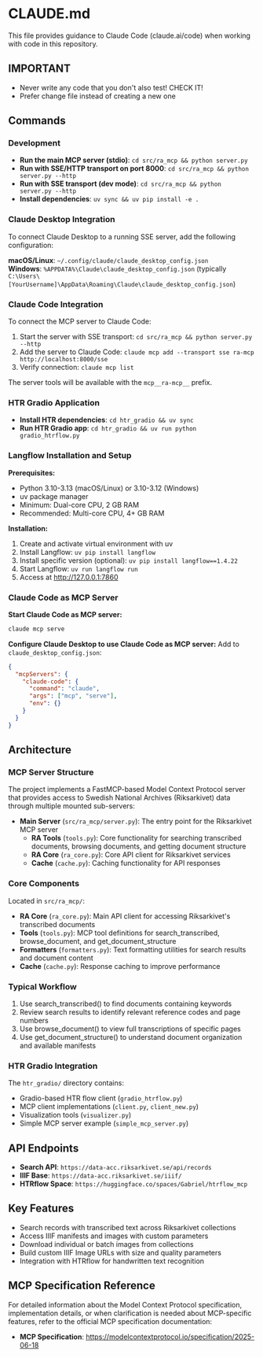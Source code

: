 # CLAUDE.md

This file provides guidance to Claude Code (claude.ai/code) when working with code in this repository.

## IMPORTANT

- Never write any code that you don't also test! CHECK IT!
- Prefer change file instead of creating a new one 

## Commands

### Development
- **Run the main MCP server (stdio)**: `cd src/ra_mcp && python server.py`
- **Run with SSE/HTTP transport on port 8000**: `cd src/ra_mcp && python server.py --http`
- **Run with SSE transport (dev mode)**: `cd src/ra_mcp && python server.py --http`
- **Install dependencies**: `uv sync && uv pip install -e .`

### Claude Desktop Integration
To connect Claude Desktop to a running SSE server, add the following configuration:

**macOS/Linux**: `~/.config/claude/claude_desktop_config.json`  
**Windows**: `%APPDATA%\Claude\claude_desktop_config.json` (typically `C:\Users\[YourUsername]\AppData\Roaming\Claude\claude_desktop_config.json`)

### Claude Code Integration
To connect the MCP server to Claude Code:
1. Start the server with SSE transport: `cd src/ra_mcp && python server.py --http`
2. Add the server to Claude Code: `claude mcp add --transport sse ra-mcp http://localhost:8000/sse`
3. Verify connection: `claude mcp list`

The server tools will be available with the `mcp__ra-mcp__` prefix.


### HTR Gradio Application
- **Install HTR dependencies**: `cd htr_gradio && uv sync`
- **Run HTR Gradio app**: `cd htr_gradio && uv run python gradio_htrflow.py`

### Langflow Installation and Setup
**Prerequisites:**
- Python 3.10-3.13 (macOS/Linux) or 3.10-3.12 (Windows)
- uv package manager
- Minimum: Dual-core CPU, 2 GB RAM
- Recommended: Multi-core CPU, 4+ GB RAM

**Installation:**
1. Create and activate virtual environment with uv
2. Install Langflow: `uv pip install langflow`
3. Install specific version (optional): `uv pip install langflow==1.4.22`
4. Start Langflow: `uv run langflow run`
5. Access at http://127.0.0.1:7860

### Claude Code as MCP Server
**Start Claude Code as MCP server:**
```bash
claude mcp serve
```

**Configure Claude Desktop to use Claude Code as MCP server:**
Add to `claude_desktop_config.json`:
```json
{
  "mcpServers": {
    "claude-code": {
      "command": "claude",
      "args": ["mcp", "serve"],
      "env": {}
    }
  }
}
```

## Architecture

### MCP Server Structure
The project implements a FastMCP-based Model Context Protocol server that provides access to Swedish National Archives (Riksarkivet) data through multiple mounted sub-servers:

- **Main Server** (`src/ra_mcp/server.py`): The entry point for the Riksarkivet MCP server
  - **RA Tools** (`tools.py`): Core functionality for searching transcribed documents, browsing documents, and getting document structure
  - **RA Core** (`ra_core.py`): Core API client for Riksarkivet services
  - **Cache** (`cache.py`): Caching functionality for API responses

### Core Components
Located in `src/ra_mcp/`:
- **RA Core** (`ra_core.py`): Main API client for accessing Riksarkivet's transcribed documents
- **Tools** (`tools.py`): MCP tool definitions for search_transcribed, browse_document, and get_document_structure
- **Formatters** (`formatters.py`): Text formatting utilities for search results and document content
- **Cache** (`cache.py`): Response caching to improve performance

### Typical Workflow
1. Use search_transcribed() to find documents containing keywords
2. Review search results to identify relevant reference codes and page numbers
3. Use browse_document() to view full transcriptions of specific pages
4. Use get_document_structure() to understand document organization and available manifests

### HTR Gradio Integration
The `htr_gradio/` directory contains:
- Gradio-based HTR flow client (`gradio_htrflow.py`)
- MCP client implementations (`client.py`, `client_new.py`)
- Visualization tools (`visualizer.py`)
- Simple MCP server example (`simple_mcp_server.py`)

## API Endpoints
- **Search API**: `https://data-acc.riksarkivet.se/api/records`
- **IIIF Base**: `https://data-acc.riksarkivet.se/iiif/`
- **HTRflow Space**: `https://huggingface.co/spaces/Gabriel/htrflow_mcp`

## Key Features
- Search records with transcribed text across Riksarkivet collections
- Access IIIF manifests and images with custom parameters
- Download individual or batch images from collections
- Build custom IIIF Image URLs with size and quality parameters
- Integration with HTRflow for handwritten text recognition

## MCP Specification Reference
For detailed information about the Model Context Protocol specification, implementation details, or when clarification is needed about MCP-specific features, refer to the official MCP specification documentation:
- **MCP Specification**: https://modelcontextprotocol.io/specification/2025-06-18